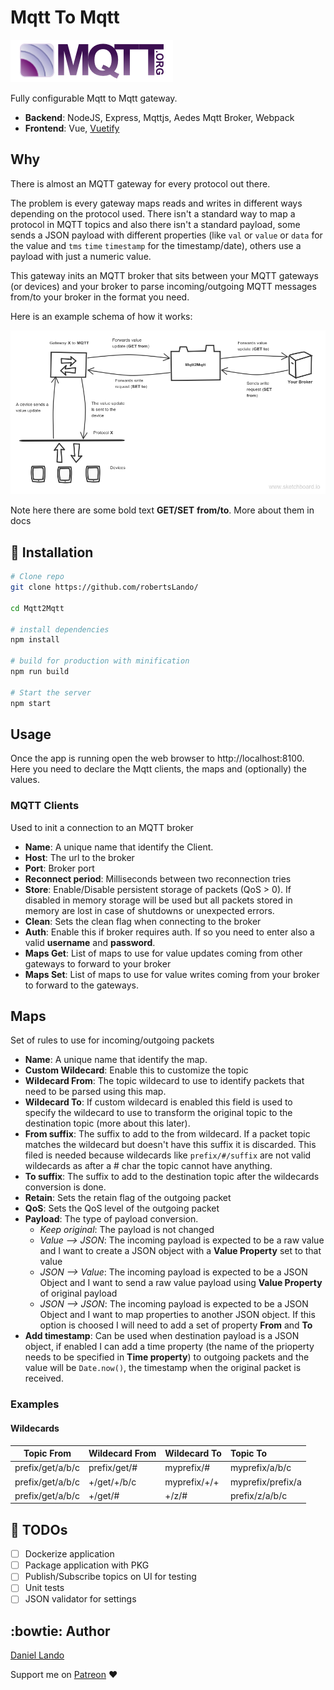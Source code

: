 # Mqtt To Mqtt

![MQTT](images/MQTT-Logo.png)

Fully configurable Mqtt to Mqtt gateway.

- **Backend**: NodeJS, Express, Mqttjs, Aedes Mqtt Broker, Webpack
- **Frontend**: Vue, [Vuetify](https://github.com/vuetifyjs/vuetify)

## Why

There is almost an MQTT gateway for every protocol out there.

The problem is every gateway maps reads and writes in different ways depending on the protocol used. There isn't a standard way to map a protocol in MQTT topics and also there isn't a standard payload, some sends a JSON payload with different properties (like `val` or `value` or `data` for the value and `tms` `time` `timestamp` for the timestamp/date), others use a payload with just a numeric value.

This gateway inits an MQTT broker that sits between your MQTT gateways (or devices) and your broker to parse incoming/outgoing MQTT messages from/to your broker in the format you need.

Here is an example schema of how it works:

![Diagram](images/sketch_diagram.png)

Note here there are some bold text **GET/SET** **from/to**. More about them in docs

## :electric_plug: Installation

``` bash
# Clone repo
git clone https://github.com/robertsLando/

cd Mqtt2Mqtt

# install dependencies
npm install

# build for production with minification
npm run build

# Start the server
npm start
```

## Usage

Once the app is running open the web browser to http://localhost:8100. Here you need to declare the Mqtt clients, the maps and (optionally) the values.

### MQTT Clients

Used to init a connection to an MQTT broker

- **Name**: A unique name that identify the Client.
- **Host**: The url to the broker
- **Port**: Broker port
- **Reconnect period**: Milliseconds between two reconnection tries
- **Store**: Enable/Disable persistent storage of packets (QoS > 0). If disabled in memory storage will be used but all packets stored in memory are lost in case of shutdowns or unexpected errors.
- **Clean**: Sets the clean flag when connecting to the broker
- **Auth**: Enable this if broker requires auth. If so you need to enter also a valid **username** and **password**.
- **Maps Get**: List of maps to use for value updates coming from other gateways to forward to your broker
- **Maps Set**: List of maps to use for value writes coming from your broker to forward to the gateways.

## Maps

Set of rules to use for incoming/outgoing packets

- **Name**: A unique name that identify the map.
- **Custom Wildecard**: Enable this to customize the topic
- **Wildecard From**: The topic wildecard to use to identify packets that need to be parsed using this map.
- **Wildecard To**: If custom wildecard is enabled this field is used to specify the wildecard to use to transform the original topic to the destination topic (more about this later).
- **From suffix**: The suffix to add to the from wildecard. If a packet topic matches the wildecard but doesn't have this suffix it is discarded. This filed is needed because wildecards like `prefix/#/suffix` are not valid wildecards as after a # char the topic cannot have anything.
- **To suffix**: The suffix to add to the destination topic after the wildecards conversion is done.
- **Retain**: Sets the retain flag of the outgoing packet
- **QoS**: Sets the QoS level of the outgoing packet
- **Payload**: The type of payload conversion.
  - *Keep original*: The payload is not changed
  - *Value --> JSON*: The incoming payload is expected to be a raw value and I want to create a JSON object with a **Value Property** set to that value
  - *JSON --> Value*: The incoming payload is expected to be a JSON Object and I want to send a raw value payload using **Value Property** of original payload
  - *JSON --> JSON*: The incoming payload is expected to be a JSON Object and I want to map properties to another JSON object. If this option is choosed I will need to add a set of property **From** and **To**
- **Add timestamp**: Can be used when destination payload is a JSON object, if enabled I can add a time property (the name of the prioperty needs to be specified in **Time property**) to outgoing packets and the value will be `Date.now()`, the timestamp when the original packet is received.

### Examples

#### Wildecards

| Topic From       | Wildecard From | Wildecard To | Topic To          |
| ---------------- | :------------- | :----------- | :---------------- |
| prefix/get/a/b/c | prefix/get/#   | myprefix/#   | myprefix/a/b/c    |
| prefix/get/a/b/c | +/get/+/b/c    | myprefix/+/+ | myprefix/prefix/a |
| prefix/get/a/b/c | +/get/#        | +/z/#        | prefix/z/a/b/c    |
    

## :pencil: TODOs

- [ ] Dockerize application
- [ ] Package application with PKG
- [ ] Publish/Subscribe topics on UI for testing
- [ ] Unit tests
- [ ] JSON validator for settings

## :bowtie: Author

[Daniel Lando](https://github.com/robertsLando)

Support me on [Patreon](https://www.patreon.com/join/2409916) :heart:
